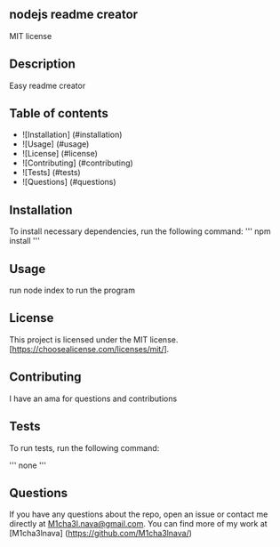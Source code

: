 ## nodejs readme creator
  MIT license

  ## Description

  Easy readme creator

  ## Table of contents

  * ![Installation] (#installation)
  * ![Usage] (#usage)
  * ![License] (#license)
  * ![Contributing] (#contributing)
  * ![Tests] (#tests)
  * ![Questions] (#questions)
  
  ## Installation
  To install necessary dependencies, run the following command:
  '''
  npm install
  '''
  ## Usage
  run node index to run the program

  ## License

  This project is licensed under the MIT license. [https://choosealicense.com/licenses/mit/]. 

  ## Contributing

  I have an ama for questions and contributions

  ## Tests
  To run tests, run the following command:
  
  '''
  none
  '''

  ## Questions

  If you have any questions about the repo, open an issue or contact me directly at M1cha3l.nava@gmail.com.
  You can find more of my work at [M1cha3lnava] (https://github.com/M1cha3lnava/)
  

